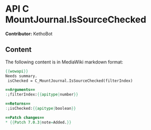 # API C MountJournal.IsSourceChecked

**Contributor:** KethoBot

## Content

The following content is in MediaWiki markdown format:

```mediawiki
{{wowapi}}
Needs summary.
 isChecked = C_MountJournal.IsSourceChecked(filterIndex)

==Arguments==
:;filterIndex:{{apitype|number}}

==Returns==
:;isChecked:{{apitype|boolean}}

==Patch changes==
* {{Patch 7.0.3|note=Added.}}
```